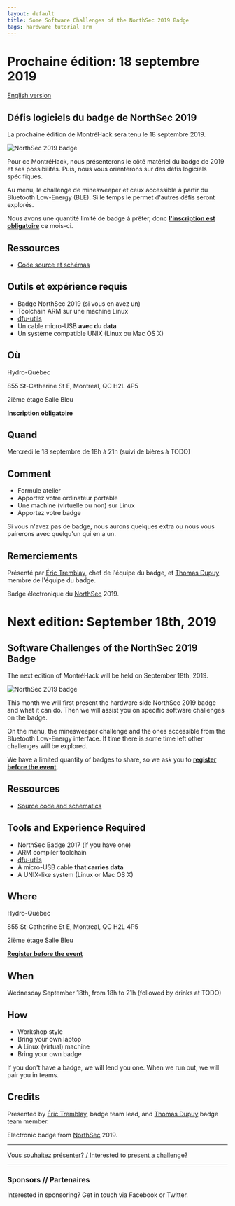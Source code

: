 ```yaml
---
layout: default
title: Some Software Challenges of the NorthSec 2019 Badge
tags: hardware tutorial arm
---
```


# Prochaine édition: 18 septembre 2019

[English version](#english)

## Défis logiciels du badge de NorthSec 2019

La prochaine édition de MontréHack sera tenu le 18 septembre 2019.

![NorthSec 2019 badge](/images/19-09_nsec_badge.jpg)

Pour ce MontréHack, nous présenterons le côté matériel du badge de 2019 et ses
possibilités. Puis, nous vous orienterons sur des défis logiciels spécifiques.

Au menu, le challenge de minesweeper et ceux accessible à partir du Bluetooth Low-Energy (BLE).
Si le temps le permet d'autres défis seront explorés.

Nous avons une quantité limité de badge à prêter, donc [**l'inscription est
obligatoire**](https://www.eventbrite.ca/e/montrehack-northsec-2019-badge-tickets-72732008395) ce mois-ci.

## Ressources

* [Code source et schémas](https://github.com/nsec/nsec-badge/)

## Outils et expérience requis

* Badge NorthSec 2019 (si vous en avez un)
* Toolchain ARM sur une machine Linux
* [dfu-utils](http://dfu-util.sourceforge.net)
* Un cable micro-USB **avec du data**
* Un système compatible UNIX (Linux ou Mac OS X)

## Où

Hydro-Québec

855 St-Catherine St E, Montreal, QC H2L 4P5

2ième étage Salle Bleu

[**Inscription obligatoire**](https://www.eventbrite.ca/e/montrehack-northsec-2019-badge-tickets-72732008395)

## Quand

Mercredi le 18 septembre de 18h à 21h (suivi de bières à TODO)

## Comment

* Formule atelier
* Apportez votre ordinateur portable
* Une machine (virtuelle ou non) sur Linux
* Apportez votre badge

Si vous n'avez pas de badge, nous aurons quelques extra ou nous vous pairerons avec quelqu'un qui en a un.

## Remerciements

Présenté par [Éric Tremblay](https://github.com/cashew22), chef de l'équipe du badge, et [Thomas Dupuy](https://twitter.com/nyx__o) membre de l'équipe du badge.

Badge électronique du [NorthSec](https://nsec.io) 2019.

<a id="english"></a>

# Next edition: September 18th, 2019

## Software Challenges of the NorthSec 2019 Badge

The next edition of MontréHack will be held on September 18th, 2019.

![NorthSec 2019 badge](/images/19-09_nsec_badge.jpg)

This month we will first present the hardware side NorthSec 2019 badge and what
it can do. Then we will assist you on specific software challenges on the
badge.

On the menu, the minesweeper challenge and the ones accessible from the
Bluetooth Low-Energy interface. If time there is some time left other
challenges will be explored.

We have a limited quantity of badges to share, so we ask you to
[**register before the event**](https://www.eventbrite.ca/e/montrehack-northsec-2019-badge-tickets-72732008395).

## Ressources

* [Source code and schematics](https://github.com/nsec/nsec-badge/)

## Tools and Experience Required

* NorthSec Badge 2017 (if you have one)
* ARM compiler toolchain
* [dfu-utils](http://dfu-util.sourceforge.net)
* A micro-USB cable **that carries data**
* A UNIX-like system (Linux or Mac OS X)

## Where

Hydro-Québec

855 St-Catherine St E, Montreal, QC H2L 4P5

2ième étage Salle Bleu

[**Register before the event**](https://www.eventbrite.ca/e/montrehack-northsec-2019-badge-tickets-72732008395)

## When

Wednesday September 18th, from 18h to 21h (followed by drinks at TODO)

## How

* Workshop style
* Bring your own laptop
* A Linux (virtual) machine
* Bring your own badge

If you don't have a badge, we will lend you one. When we run out, we will pair you in teams.

## Credits

Presented by [Éric Tremblay](https://github.com/cashew22), badge team lead, and [Thomas Dupuy](https://twitter.com/nyx__o) badge team member.

Electronic badge from [NorthSec](https://nsec.io) 2019.

<hr/>

[Vous souhaitez présenter? / Interested to present a challenge?](https://github.com/montrehack/montrehack.github.com/wiki/Present-at-Montrehack)

<hr/>

### Sponsors // Partenaires

Interested in sponsoring? Get in touch via Facebook or Twitter.
